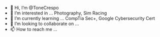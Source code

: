 - 👋 Hi, I’m @ToneCrespo
- 👀 I’m interested in ... Photography, Sim Racing
- 🌱 I’m currently learning ... CompTia Sec+, Google Cybersecurity Cert
- 💞️ I’m looking to collaborate on ...
- 📫 How to reach me ...

<!---
ToneCrespo/ToneCrespo is a ✨ special ✨ repository because its `README.md` (this file) appears on your GitHub profile.
You can click the Preview link to take a look at your changes.
--->
